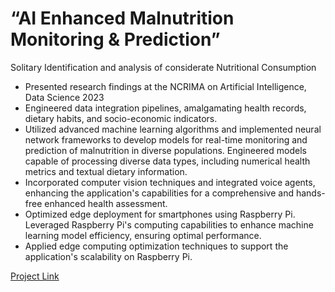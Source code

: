 # “AI Enhanced Malnutrition Monitoring & Prediction” 
Solitary Identification and analysis of considerate Nutritional Consumption
- Presented research findings at the NCRIMA on Artificial Intelligence, Data Science 2023
- Engineered data integration pipelines, amalgamating health records, dietary habits, and socio-economic indicators.
- Utilized advanced machine learning algorithms and implemented neural network frameworks to develop models for
  real-time monitoring and prediction of malnutrition in diverse populations. Engineered models capable of processing
  diverse data types, including numerical health metrics and textual dietary information.
- Incorporated computer vision techniques and integrated voice agents, enhancing the application's capabilities for a comprehensive and hands-free enhanced health assessment.
- Optimized edge deployment for smartphones using Raspberry Pi. Leveraged Raspberry Pi's computing capabilities to enhance machine learning model efficiency, ensuring optimal performance.
- Applied edge computing optimization techniques to support the application's scalability on Raspberry Pi.

[Project Link](https://stmcomputers.stmjournals.com/index.php/JoAIRA/article/view/583)
